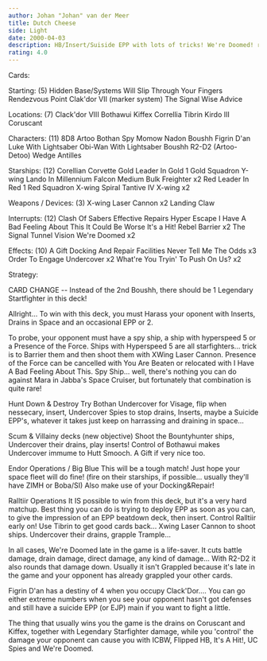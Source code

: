 ```yaml
---
author: Johan "Johan" van der Meer
title: Dutch Cheese
side: Light
date: 2000-04-03
description: HB/Insert/Suiside EPP with lots of tricks! We're Doomed! rocks.
rating: 4.0
---
```

Cards: 

Starting: (5)
Hidden Base/Systems Will Slip Through Your Fingers
Rendezvous Point
Clak'dor VII (marker system)
The Signal
Wise Advice

Locations: (7)
Clack'dor VIII
Bothawui
Kiffex
Correllia
Tibrin
Kirdo III
Coruscant

Characters: (11)
8D8
Artoo
Bothan Spy
Momow Nadon
Boushh
Figrin D'an
Luke With Lightsaber
Obi-Wan With Lightsaber
Boushh
R2-D2 (Artoo-Detoo)
Wedge Antilles

Starships: (12)
Corellian Corvette
Gold Leader In Gold 1
Gold Squadron Y-wing
Lando In Millennium Falcon
Medium Bulk Freighter x2
Red Leader In Red 1
Red Squadron X-wing
Spiral
Tantive IV
X-wing x2

Weapons / Devices: (3)
X-wing Laser Cannon x2
Landing Claw

Interrupts: (12)
Clash Of Sabers
Effective Repairs
Hyper Escape
I Have A Bad Feeling About This
It Could Be Worse
It's a Hit!
Rebel Barrier x2
The Signal
Tunnel Vision
We're Doomed x2

Effects: (10)
A Gift
Docking And Repair Facilities
Never Tell Me The Odds x3
Order To Engage
Undercover x2
What're You Tryin' To Push On Us? x2 

Strategy: 

CARD CHANGE -- Instead of the 2nd Boushh, there should be 1 Legendary Startfighter in this deck!


Allright... To win with this deck, you must Harass your oponent with Inserts, Drains in Space and an occasional EPP or 2.

To probe, your opponent must have a spy ship, a ship with hyperspeed 5 or a Presence of the Force. Ships with Hyperspeed 5 are all starfighters... trick is to Barrier them and then shoot them with XWing Laser Cannon. Presence of the Force can be cancelled with You Are Beaten or relocated with I Have A Bad Feeling About This. Spy Ship... well, there's nothing you can do against Mara in Jabba's Space Cruiser, but fortunately that combination is quite rare!

Hunt Down & Destroy
Try Bothan Undercover for Visage, flip when nessecary, insert, Undercover Spies to stop drains, Inserts, maybe a Suicide EPP's, whatever it takes just keep on harrassing and draining in space...

Scum & Villainy decks (new objective)
Shoot the Bountyhunter ships, Undercover their drains, play inserts! Control of Bothawui makes Undercover immume to Hutt Smooch. A Gift if very nice too.

Endor Operations / Big Blue
This will be a tough match! Just hope your space fleet will do fine! (fire on their starships, if possible... usually they'll have ZIMH or Boba/SI) Also make use of your Docking&Repair!

Ralltiir Operations
It IS possible to win from this deck, but it's a very hard matchup. Best thing you can do is trying to deploy EPP as soon as you can, to give the impression of an EPP beatdown deck, then insert. Control Ralltiir early on! Use Tibrin to get good cards back... Xwing Laser Cannon to shoot ships. Undercover their drains, grapple Trample...

In all cases, We're Doomed late in the game is a life-saver. It cuts battle damage, drain damage, direct damage, any kind of damage... With R2-D2 it also rounds that damage down. Usually it isn't Grappled because it's late in the game and your opponent has already grappled your other cards.

Figrin D'an has a destiny of 4 when you occupy Clack'Dor.... You can go either extreme numbers when you see your opponent hasn't got defenses and still have a suicide EPP (or EJP) main if you want to fight a little.

The thing that usually wins you the game is the drains on Coruscant and Kiffex, together with Legendary Starfighter damage, while you 'control' the damage your opponent can cause you with ICBW, Flipped HB, It's A Hit!, UC Spies and We're Doomed.  